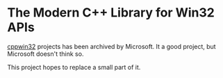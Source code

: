 # The Modern C++ Library for Win32 APIs

[cppwin32](https://github.com/microsoft/cppwin32) projects has been archived by Microsoft. It a good project, but Microsoft doesn't think so.

This project hopes to replace a small part of it.
